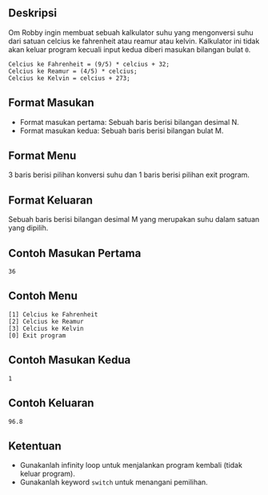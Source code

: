 ## Deskripsi

Om Robby ingin membuat sebuah kalkulator suhu yang mengonversi suhu dari satuan celcius ke fahrenheit atau reamur atau kelvin. Kalkulator ini tidak akan keluar program kecuali input kedua diberi masukan bilangan bulat `0`.

```
Celcius ke Fahrenheit = (9/5) * celcius + 32;
Celcius ke Reamur = (4/5) * celcius;
Celcius ke Kelvin = celcius + 273;
```

## Format Masukan

- Format masukan pertama: Sebuah baris berisi bilangan desimal N.
- Format masukan kedua: Sebuah baris berisi bilangan bulat M.

## Format Menu

3 baris berisi pilihan konversi suhu dan 1 baris berisi pilihan exit program.

## Format Keluaran

Sebuah baris berisi bilangan desimal M yang merupakan suhu dalam satuan yang dipilih.

## Contoh Masukan Pertama

```
36
```

## Contoh Menu

```
[1] Celcius ke Fahrenheit
[2] Celcius ke Reamur
[3] Celcius ke Kelvin
[0] Exit program
```

## Contoh Masukan Kedua

```
1
```

## Contoh Keluaran

```
96.8
```

## Ketentuan

- Gunakanlah infinity loop untuk menjalankan program kembali (tidak keluar program).
- Gunakanlah keyword `switch` untuk menangani pemilihan.
